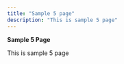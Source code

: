 ```yaml
---
title: "Sample 5 page"
description: "This is sample 5 page"
---
```

**Sample 5 Page**

This is sample 5 page


